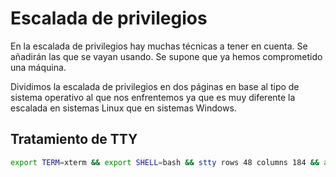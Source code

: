 # Escalada de privilegios

En la escalada de privilegios hay muchas técnicas a tener en cuenta. Se añadirán las que se vayan usando. Se supone que ya hemos comprometido una máquina.

Dividimos la escalada de privilegios en dos páginas en base al tipo de sistema operativo al que nos enfrentemos ya que es muy diferente la escalada en sistemas Linux que en sistemas Windows.

## Tratamiento de TTY

```bash
export TERM=xterm && export SHELL=bash && stty rows 48 columns 184 && alias ll='ls -la'
```
